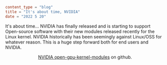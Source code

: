 ```toml
content_type = "blog"
title = "It's about time, NVIDIA"
date = "2022 5 20"
```

It's about time... NVIDIA has finally released and is starting to
support Open-source software with their new modules released recently for the Linux
kernel. NVIDIA historically has been seemingly against Linux/OSS for whatever reason.
This is a huge step forward both for end users and NVIDIA.
<p style="text-align: center;">
    <a href="https://github.com/NVIDIA/open-gpu-kernel-modules">
        NVIDIA open-gpu-kernel-modules</a > on github.
</p>
